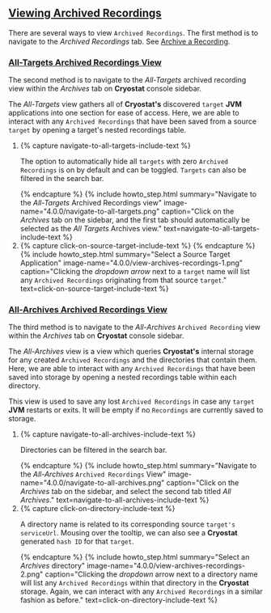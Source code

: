 ## [Viewing Archived Recordings](#viewing-archived-recordings)
There are several ways to view <code>Archived Recordings</code>. The first method is to navigate to the <i>Archived Recordings</i> tab. See <a href="#archive-a-recording">Archive a Recording</a>.

### [All-Targets Archived Recordings View](#all-targets-archived-recordings-view)

The second method is to navigate to the <i>All-Targets</i> archived recording view within the <i>Archives</i> tab on <b>Cryostat</b> console sidebar.

The <i>All-Targets</i> view gathers all of <b>Cryostat's</b> discovered <code>target</code> <b>JVM</b> applications into one section for ease of access. Here, we are able to interact with any <code>Archived Recordings</code> that have been saved from a source <code>target</code> by opening a target's nested recordings table.

<ol>
  <li>
    {% capture navigate-to-all-targets-include-text %}
    <p>
        The option to automatically hide all <code>targets</code> with zero <code>Archived Recordings</code> is on by default and can be toggled. <code>Targets</code> can also be filtered in the search bar.
    </p>
    {% endcapture %}
    {% include howto_step.html
        summary="Navigate to the <i>All-Targets</i> Archived Recordings view"
        image-name="4.0.0/navigate-to-all-targets.png"
        caption="Click on the <i>Archives</i> tab on the sidebar, and the first tab should automatically be selected as the <i>All Targets</i> Archives view."
        text=navigate-to-all-targets-include-text
    %}

  </li>
  <li>
    {% capture click-on-source-target-include-text %}
    {% endcapture %}
    {% include howto_step.html
        summary="Select a Source Target Application"
        image-name="4.0.0/view-archives-recordings-1.png"
        caption="Clicking the <i>dropdown arrow</i> next to a <code>target</code> name will list any <code>Archived Recordings</code> originating from that source <code>target</code>."
        text=click-on-source-target-include-text
    %}
  </li>
</ol>

### [All-Archives Archived Recordings View](#all-archives-archived-recordings-view)

The third method is to navigate to the <i>All-Archives</i> <code>Archived Recording</code> view within the <i>Archives</i> tab on **Cryostat** console sidebar.

The *All-Archives* view is a view which queries **Cryostat's** internal storage for any created `Archived Recordings` and the directories that contain them. Here, we are able to interact with any `Archived Recordings` that have been saved into storage by opening a nested recordings table within each directory.

This view is used to save any lost `Archived Recordings` in case any `target` **JVM** restarts or exits. It will be empty if no <code>Recordings</code> are currently saved to storage.

<ol>
  <li>
    {% capture navigate-to-all-archives-include-text %}
    <p>
      Directories can be filtered in the search bar.
    </p>
    {% endcapture %}
    {% include howto_step.html
        summary="Navigate to the <i>All-Archives</i> <code>Archived Recordings</code> View"
        image-name="4.0.0/navigate-to-all-archives.png"
        caption="Click on the <i>Archives</i> tab on the sidebar, and select the second tab titled <i>All Archives</i>."
        text=navigate-to-all-archives-include-text
    %}

  </li>
  <li>
      {% capture click-on-directory-include-text %}
    <p>
      A directory name is related to its corresponding source <code>target's serviceUrl</code>. Mousing over the tooltip, we can also see a <b>Cryostat</b> generated <code>hash ID</code> for that <code>target</code>.
    </p>
    {% endcapture %}
    {% include howto_step.html
        summary="Select an <i>Archives</i> directory"
        image-name="4.0.0/view-archives-recordings-2.png"
        caption="Clicking the <i>dropdown</i> arrow next to a directory name will list any <code>Archived Recordings</code> within that directory in the <b>Cryostat</b> storage. Again, we can interact with any <code>Archived Recordings</code> in a similar fashion as before."
        text=click-on-directory-include-text
    %}
  </li>
</ol>
